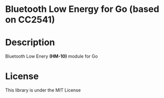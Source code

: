 # Bluetooth Low Energy for Go (based on CC2541)

# Description
Bluetooth Low Enery __(HM-10)__ module for Go

# License
This library is under the MIT License
